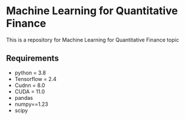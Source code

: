 # Machine Learning for Quantitative Finance

This is a repository for Machine Learning for Quantitative Finance topic


## Requirements
- python = 3.8
- Tensorflow = 2.4 
- Cudnn = 8.0
- CUDA = 11.0
- pandas
- numpy==1.23
- scipy

